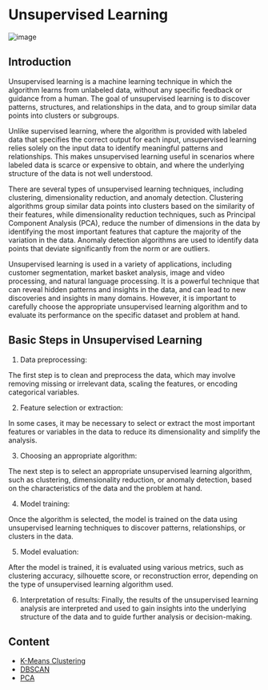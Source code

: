 # Unsupervised Learning

![image](https://user-images.githubusercontent.com/120424457/233807964-bbb8ab7c-48af-4d9b-8022-570e737444d7.png)

## Introduction
Unsupervised learning is a machine learning technique in which the algorithm learns from unlabeled data, without any specific feedback or guidance from a human. The goal of unsupervised learning is to discover patterns, structures, and relationships in the data, and to group similar data points into clusters or subgroups.

Unlike supervised learning, where the algorithm is provided with labeled data that specifies the correct output for each input, unsupervised learning relies solely on the input data to identify meaningful patterns and relationships. This makes unsupervised learning useful in scenarios where labeled data is scarce or expensive to obtain, and where the underlying structure of the data is not well understood.

There are several types of unsupervised learning techniques, including clustering, dimensionality reduction, and anomaly detection. Clustering algorithms group similar data points into clusters based on the similarity of their features, while dimensionality reduction techniques, such as Principal Component Analysis (PCA), reduce the number of dimensions in the data by identifying the most important features that capture the majority of the variation in the data. Anomaly detection algorithms are used to identify data points that deviate significantly from the norm or are outliers.

Unsupervised learning is used in a variety of applications, including customer segmentation, market basket analysis, image and video processing, and natural language processing. It is a powerful technique that can reveal hidden patterns and insights in the data, and can lead to new discoveries and insights in many domains. However, it is important to carefully choose the appropriate unsupervised learning algorithm and to evaluate its performance on the specific dataset and problem at hand.

## Basic Steps in Unsupervised Learning

1. Data preprocessing: 

The first step is to clean and preprocess the data, which may involve removing missing or irrelevant data, scaling the features, or encoding categorical variables.

2. Feature selection or extraction: 

In some cases, it may be necessary to select or extract the most important features or variables in the data to reduce its dimensionality and simplify the analysis.

3. Choosing an appropriate algorithm: 

The next step is to select an appropriate unsupervised learning algorithm, such as clustering, dimensionality reduction, or anomaly detection, based on the characteristics of the data and the problem at hand.

4. Model training: 

Once the algorithm is selected, the model is trained on the data using unsupervised learning techniques to discover patterns, relationships, or clusters in the data.

5. Model evaluation: 

After the model is trained, it is evaluated using various metrics, such as clustering accuracy, silhouette score, or reconstruction error, depending on the type of unsupervised learning algorithm used.

6. Interpretation of results: 
Finally, the results of the unsupervised learning analysis are interpreted and used to gain insights into the underlying structure of the data and to guide further analysis or decision-making.


## Content
- [K-Means Clustering](https://github.com/thousand-quokka/INDE577/tree/main/Unsupervised%20learning/K-Means%20Clustering)
- [DBSCAN](https://github.com/thousand-quokka/INDE577/tree/main/Unsupervised%20learning/DBSCAN)
- [PCA](https://github.com/thousand-quokka/INDE577/tree/main/Unsupervised%20learning/PCA)
